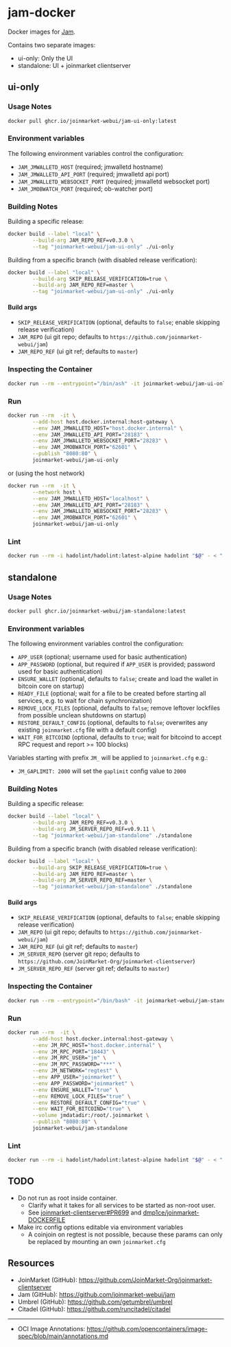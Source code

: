 # jam-docker

Docker images for [Jam](https://github.com/joinmarket-webui/jam).

Contains two separate images:
- ui-only: Only the UI
- standalone: UI + joinmarket clientserver


## ui-only
### Usage Notes
```sh
docker pull ghcr.io/joinmarket-webui/jam-ui-only:latest
```

### Environment variables

The following environment variables control the configuration:
- `JAM_JMWALLETD_HOST` (required; jmwalletd hostname)
- `JAM_JMWALLETD_API_PORT` (required; jmwalletd api port)
- `JAM_JMWALLETD_WEBSOCKET_PORT` (required; jmwalletd websocket port)
- `JAM_JMOBWATCH_PORT` (required; ob-watcher port)

### Building Notes
Building a specific release:
```sh
docker build --label "local" \
        --build-arg JAM_REPO_REF=v0.3.0 \
        --tag "joinmarket-webui/jam-ui-only" ./ui-only
```

Building from a specific branch (with disabled release verification):
```sh
docker build --label "local" \
        --build-arg SKIP_RELEASE_VERIFICATION=true \
        --build-arg JAM_REPO_REF=master \
        --tag "joinmarket-webui/jam-ui-only" ./ui-only
```

#### Build args
- `SKIP_RELEASE_VERIFICATION` (optional, defaults to `false`; enable skipping release verification)
- `JAM_REPO` (ui git repo; defaults to `https://github.com/joinmarket-webui/jam`)
- `JAM_REPO_REF` (ui git ref; defaults to `master`)

### Inspecting the Container
```sh
docker run --rm --entrypoint="/bin/ash" -it joinmarket-webui/jam-ui-only
```

### Run
```sh
docker run --rm  -it \
        --add-host host.docker.internal:host-gateway \
        --env JAM_JMWALLETD_HOST="host.docker.internal" \
        --env JAM_JMWALLETD_API_PORT="28183" \
        --env JAM_JMWALLETD_WEBSOCKET_PORT="28283" \
        --env JAM_JMOBWATCH_PORT="62601" \
        --publish "8080:80" \
        joinmarket-webui/jam-ui-only
```

or (using the host network)

```sh
docker run --rm  -it \
        --network host \
        --env JAM_JMWALLETD_HOST="localhost" \
        --env JAM_JMWALLETD_API_PORT="28183" \
        --env JAM_JMWALLETD_WEBSOCKET_PORT="28283" \
        --env JAM_JMOBWATCH_PORT="62601" \
        joinmarket-webui/jam-ui-only
```

### Lint
```sh
docker run --rm -i hadolint/hadolint:latest-alpine hadolint "$@" - < "./ui-only/Dockerfile"
```


## standalone
### Usage Notes
```sh
docker pull ghcr.io/joinmarket-webui/jam-standalone:latest
```

### Environment variables
The following environment variables control the configuration:
- `APP_USER` (optional; username used for basic authentication)
- `APP_PASSWORD` (optional, but required if `APP_USER` is provided; password used for basic authentication)
- `ENSURE_WALLET` (optional, defaults to `false`; create and load the wallet in bitcoin core on startup)
- `READY_FILE` (optional; wait for a file to be created before starting all services, e.g. to wait for chain synchronization)
- `REMOVE_LOCK_FILES` (optional, defaults to `false`; remove leftover lockfiles from possible unclean shutdowns on startup)
- `RESTORE_DEFAULT_CONFIG` (optional, defaults to `false`; overwrites any existing `joinmarket.cfg` file with a default config)
- `WAIT_FOR_BITCOIND` (optional, defaults to `true`; wait for bitcoind to accept RPC request and report >= 100 blocks)

Variables starting with prefix `JM_` will be applied to `joinmarket.cfg` e.g.:
- `JM_GAPLIMIT: 2000` will set the `gaplimit` config value to `2000`

### Building Notes
Building a specific release:
```sh
docker build --label "local" \
        --build-arg JAM_REPO_REF=v0.3.0 \
        --build-arg JM_SERVER_REPO_REF=v0.9.11 \
        --tag "joinmarket-webui/jam-standalone" ./standalone
```

Building from a specific branch (with disabled release verification):
```sh
docker build --label "local" \
        --build-arg SKIP_RELEASE_VERIFICATION=true \
        --build-arg JAM_REPO_REF=master \
        --build-arg JM_SERVER_REPO_REF=master \
        --tag "joinmarket-webui/jam-standalone" ./standalone
```

#### Build args
- `SKIP_RELEASE_VERIFICATION` (optional, defaults to `false`; enable skipping release verification)
- `JAM_REPO` (ui git repo; defaults to `https://github.com/joinmarket-webui/jam`)
- `JAM_REPO_REF` (ui git ref; defaults to `master`)
- `JM_SERVER_REPO` (server git repo; defaults to `https://github.com/JoinMarket-Org/joinmarket-clientserver`)
- `JM_SERVER_REPO_REF` (server git ref; defaults to `master`)

### Inspecting the Container
```sh
docker run --rm --entrypoint="/bin/bash" -it joinmarket-webui/jam-standalone
```

### Run
```sh
docker run --rm  -it \
        --add-host host.docker.internal:host-gateway \
        --env JM_RPC_HOST="host.docker.internal" \
        --env JM_RPC_PORT="18443" \
        --env JM_RPC_USER="jm" \
        --env JM_RPC_PASSWORD="***" \
        --env JM_NETWORK="regtest" \
        --env APP_USER="joinmarket" \
        --env APP_PASSWORD="joinmarket" \
        --env ENSURE_WALLET="true" \
        --env REMOVE_LOCK_FILES="true" \
        --env RESTORE_DEFAULT_CONFIG="true" \
        --env WAIT_FOR_BITCOIND="true" \
        --volume jmdatadir:/root/.joinmarket \
        --publish "8080:80" \
        joinmarket-webui/jam-standalone
```

### Lint
```sh
docker run --rm -i hadolint/hadolint:latest-alpine hadolint "$@" - < "./standalone/Dockerfile"
```


## TODO
- Do not run as root inside container.
  - Clarify what it takes for all services to be started as non-root user.
  - See [joinmarket-clientserver#PR699](https://github.com/JoinMarket-Org/joinmarket-clientserver/pull/669) and
    [dmp1ce/joinmarket-DOCKERFILE](https://github.com/dmp1ce/joinmarket-DOCKERFILE)
- Make irc config options editable via environment variables
  - A coinjoin on regtest is not possible, because these params can only be replaced by mounting an own `joinmarket.cfg`


## Resources
- JoinMarket (GitHub): https://github.com/JoinMarket-Org/joinmarket-clientserver
- Jam (GitHub): https://github.com/joinmarket-webui/jam
- Umbrel (GitHub): https://github.com/getumbrel/umbrel
- Citadel (GitHub): https://github.com/runcitadel/citadel
---
- OCI Image Annotations: https://github.com/opencontainers/image-spec/blob/main/annotations.md
